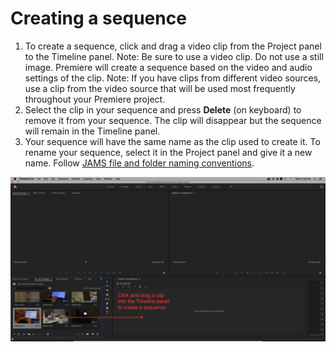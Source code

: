 # Creating a sequence

1. To create a sequence, click and drag a video clip from the Project panel to the Timeline panel. Note: Be sure to use a video clip. Do not use a still image. Premiere will create a sequence based on the video and audio settings of the clip. Note: If you have clips from different video sources, use a clip from the video source that will be used most frequently throughout your Premiere project.
2. Select the clip in your sequence and press **Delete** (on keyboard) to remove it from your sequence. The clip will disappear but the sequence will remain in the Timeline panel.
3. Your sequence will have the same name as the clip used to create it. To rename your sequence, select it in the Project panel and give it a new name. Follow [JAMS file and folder naming conventions](https://jjloomis.gitbook.io/file-and-folder-management/file-and-folder-naming-conventions).

![Click and drag a clip into the Timeline panel to create a sequence.](../.gitbook/assets/creating-a-sequence.png)
